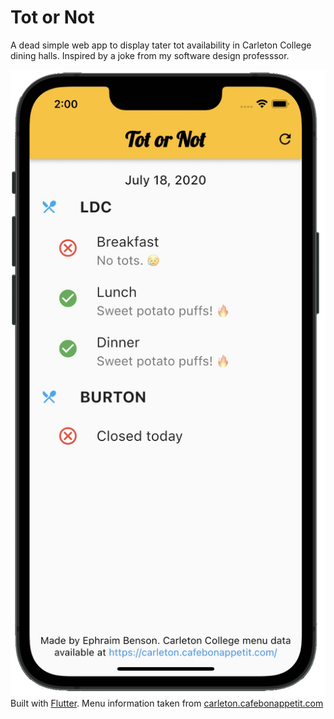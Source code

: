 # Tot or Not

A dead simple web app to display tater tot availability in Carleton College dining halls. Inspired by a joke from my software design professsor.

![Tot or Not Screenshot](screenshot.png)
Built with [Flutter](https://flutter.dev/).
Menu information taken from [carleton.cafebonappetit.com](https://carleton.cafebonappetit.com/)